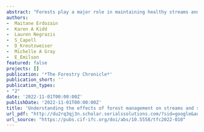 ```yaml
--- 
abstract: "Forests play a major role in maintaining healthy streams and in providing ecosystem services such as clean drinking water, flood/drought protection and biodiversity, but studies have shown that some forestry operations can compromise these benefits. To assess whether current forest management practices impact stream ecosystems, a five-year study was conducted in J.D. Irving, Limited’s Black Brook Forestry District (New Brunswick, Canada) and in other watersheds with varying forest management intensity. This study was divided into two phases, with each addressing one main research question: 1) how different intensities of forest management affect the ecological health of headwater streams and, 2) whether the changes observed in headwater streams accumulate or dissipate in larger downstream rivers. A comprehensive approach to examining these research questions was taken by measuring multiple …"
authors: 
-  Maitane Erdozain
-  Karen A Kidd
-  Lauren Negrazis
-  S_Capell
-  D_Kreutzweiser
-  Michelle A Gray
-  E_Emilson
featured: false
projects: []
publication: '*The Forestry Chronicle*'
publication_short: ''
publication_types:
- "2"
date: '2022-11-01T00:00:00Z'
publishDate: '2022-11-01T00:00:00Z'
title: 'Understanding the effects of forest management on streams and rivers: A synthesis of research conducted in New Brunswick (Canada) 2014–2018'
url_pdf: "http://du2rq3qj3n.scholar.serialssolutions.com/?sid=google&auinit=M&aulast=Erdozain&atitle=Understanding+the+effects+of+forest+management+on+streams+and+rivers:+A+synthesis+of+research+conducted+in+New+Brunswick+(Canada)+2014%E2%80%932018&id=doi:10.5558/tfc2022-010&title=Forestry+chronicle&volume=98&issue=1&date=2022&spage=77&issn=0015-7546"
url_source: "https://pubs.cif-ifc.org/doi/abs/10.5558/tfc2022-010"
--- 
```



